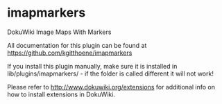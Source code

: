# imapmarkers
DokuWiki Image Maps With Markers

All documentation for this plugin can be found at
https://github.com/kgitthoene/imapmarkers

If you install this plugin manually, make sure it is installed in
lib/plugins/imapmarkers/ - if the folder is called different it
will not work!

Please refer to http://www.dokuwiki.org/extensions for additional info
on how to install extensions in DokuWiki.
